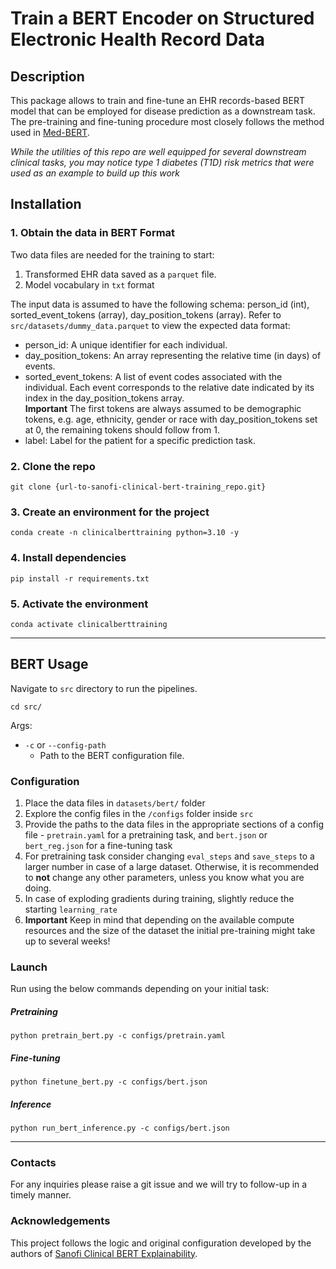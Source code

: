 # Train a BERT Encoder on Structured Electronic Health Record Data

## Description
This package allows to train and fine-tune an EHR records-based BERT model that can be employed for disease prediction as a downstream task. The pre-training and fine-tuning procedure most closely follows the method used in [Med-BERT](https://doi.org/10.1038/s41746-021-00455-y). 

_While the utilities of this repo are well equipped for several downstream clinical tasks, you may notice type 1 diabetes (T1D) risk metrics that were used as an example to build up this work_

## Installation
### 1. Obtain the data in BERT Format

Two data files are needed for the training to start:  
1. Transformed EHR data saved as a `parquet` file. 
2. Model vocabulary in `txt` format

The input data is assumed to have the following schema: person_id (int), sorted_event_tokens (array), day_position_tokens (array). Refer to `src/datasets/dummy_data.parquet` to view the expected data format:

- person_id: A unique identifier for each individual.
- day_position_tokens: An array representing the relative time (in days) of events.
- sorted_event_tokens: A list of event codes associated with the individual. Each event corresponds to the relative date indicated by its index in the day_position_tokens array.  
**Important** The first tokens are always assumed to be demographic tokens, e.g. age, ethnicity, gender or race with day_position_tokens set at 0, the remaining tokens should follow from 1.
- label: Label for the patient for a specific prediction task.

### 2. Clone the repo 
```
git clone {url-to-sanofi-clinical-bert-training_repo.git}
```

### 3. Create an environment for the project
```
conda create -n clinicalberttraining python=3.10 -y
```

### 4. Install dependencies
``` 
pip install -r requirements.txt
```

### 5. Activate the environment
```
conda activate clinicalberttraining
```
___________

##  BERT Usage

Navigate to `src` directory to run the pipelines.
```
cd src/
```

Args:
* `-c` or `--config-path`
  * Path to the BERT configuration file.

### Configuration
1. Place the data files in `datasets/bert/` folder
2. Explore the config files in the `/configs` folder inside `src`
3. Provide the paths to the data files in the appropriate sections of a config file - `pretrain.yaml` for a pretraining task, and `bert.json` or `bert_reg.json` for a fine-tuning task
4. For pretraining task consider changing `eval_steps` and `save_steps` to a larger number in case of a large dataset. Otherwise, it is recommended to **not** change any other parameters, unless you know what you are doing.
5. In case of exploding gradients during training, slightly reduce the starting `learning_rate`
6. **Important** Keep in mind that depending on the available compute resources and the size of the dataset the initial pre-training might take up to several weeks!


### Launch
Run using the below commands depending on your initial task:

##### Pretraining
```
python pretrain_bert.py -c configs/pretrain.yaml
```

##### Fine-tuning
```
python finetune_bert.py -c configs/bert.json
```

##### Inference

```
python run_bert_inference.py -c configs/bert.json
```

____________

### Contacts
For any inquiries please raise a git issue and we will try to follow-up in a timely manner.

### Acknowledgements
This project follows the logic and original configuration developed by the authors of [Sanofi Clinical BERT Explainability](https://github.com/Sanofi-Public/Clinical-BERT-Explainability).
